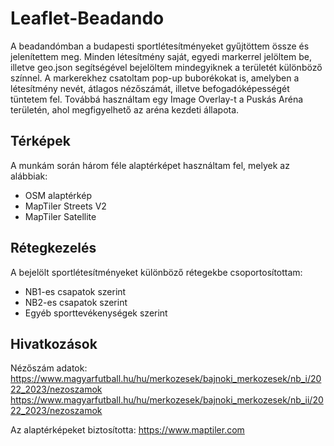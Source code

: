 # Leaflet-Beadando

A beadandómban a budapesti sportlétesítményeket gyűjtöttem össze és jelenítettem meg. Minden létesítmény saját, egyedi markerrel jelöltem be, illetve geo.json segítségével bejelöltem mindegyiknek a területét különböző színnel. A markerekhez csatoltam pop-up buborékokat is, amelyben a létesítmény nevét, átlagos nézőszámát, illetve befogadóképességét tüntetem fel. Továbbá használtam egy Image Overlay-t a Puskás Aréna területén, ahol megfigyelhető az aréna kezdeti állapota.

## Térképek

A munkám során három féle alaptérképet használtam fel, melyek az alábbiak:
- OSM alaptérkép
- MapTiler Streets V2
- MapTiler Satellite

## Rétegkezelés

A bejelölt sportlétesítményeket különböző rétegekbe csoportosítottam:
- NB1-es csapatok szerint
- NB2-es csapatok szerint
- Egyéb sporttevékenységek szerint

## Hivatkozások

Nézőszám adatok:
https://www.magyarfutball.hu/hu/merkozesek/bajnoki_merkozesek/nb_i/2022_2023/nezoszamok
https://www.magyarfutball.hu/hu/merkozesek/bajnoki_merkozesek/nb_ii/2022_2023/nezoszamok

Az alaptérképeket biztosította:
https://www.maptiler.com
